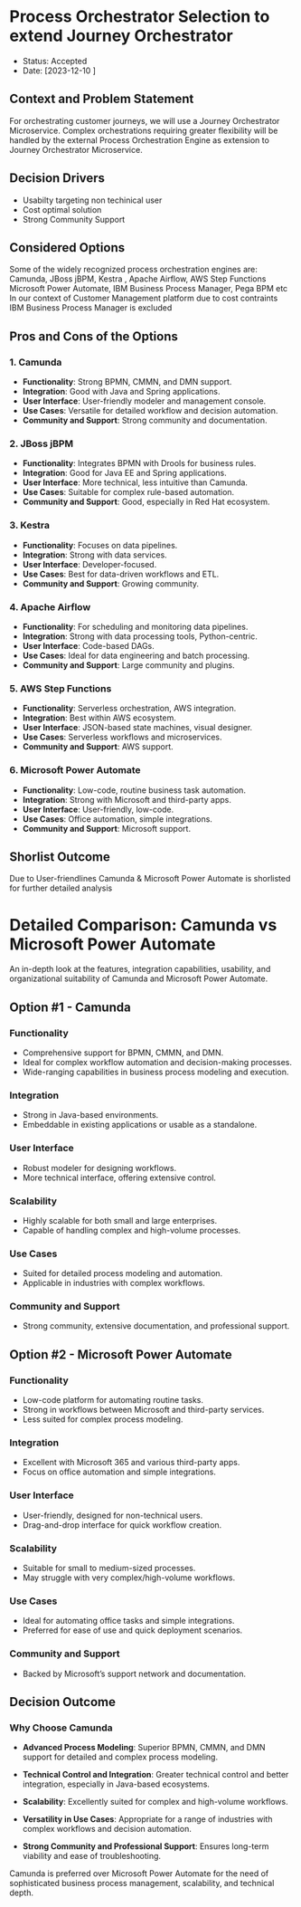 # Process Orchestrator Selection to extend Journey Orchestrator

* Status: Accepted 
* Date: [2023-12-10 ]


## Context and Problem Statement

For orchestrating customer journeys, we will use a Journey Orchestrator Microservice. Complex orchestrations requiring greater flexibility will be handled by the external Process Orchestration Engine as extension to Journey Orchestrator Microservice.

## Decision Drivers

* Usabilty targeting non techinical user
* Cost optimal solution 
* Strong Community Support 

## Considered Options

Some of the widely recognized process orchestration engines are: Camunda, JBoss jBPM, Kestra , Apache Airflow, AWS Step Functions Microsoft Power Automate, IBM Business Process Manager, Pega BPM etc 
In our context of Customer Management platform due to cost contraints IBM Business Process Manager is excluded

## Pros and Cons of the Options 

### 1. Camunda
- **Functionality**: Strong BPMN, CMMN, and DMN support.
- **Integration**: Good with Java and Spring applications.
- **User Interface**: User-friendly modeler and management console.
- **Use Cases**: Versatile for detailed workflow and decision automation.
- **Community and Support**: Strong community and documentation.

### 2. JBoss jBPM
- **Functionality**: Integrates BPMN with Drools for business rules.
- **Integration**: Good for Java EE and Spring applications.
- **User Interface**: More technical, less intuitive than Camunda.
- **Use Cases**: Suitable for complex rule-based automation.
- **Community and Support**: Good, especially in Red Hat ecosystem.

### 3. Kestra
- **Functionality**: Focuses on data pipelines.
- **Integration**: Strong with data services.
- **User Interface**: Developer-focused.
- **Use Cases**: Best for data-driven workflows and ETL.
- **Community and Support**: Growing community.

### 4. Apache Airflow
- **Functionality**: For scheduling and monitoring data pipelines.
- **Integration**: Strong with data processing tools, Python-centric.
- **User Interface**: Code-based DAGs.
- **Use Cases**: Ideal for data engineering and batch processing.
- **Community and Support**: Large community and plugins.

### 5. AWS Step Functions
- **Functionality**: Serverless orchestration, AWS integration.
- **Integration**: Best within AWS ecosystem.
- **User Interface**: JSON-based state machines, visual designer.
- **Use Cases**: Serverless workflows and microservices.
- **Community and Support**: AWS support.

### 6. Microsoft Power Automate
- **Functionality**: Low-code, routine business task automation.
- **Integration**: Strong with Microsoft and third-party apps.
- **User Interface**: User-friendly, low-code.
- **Use Cases**: Office automation, simple integrations.
- **Community and Support**: Microsoft support.

## Shorlist Outcome

 Due to User-friendlines Camunda & Microsoft Power Automate is shorlisted for further detailed analysis 

 # Detailed Comparison: Camunda vs Microsoft Power Automate

An in-depth look at the features, integration capabilities, usability, and organizational suitability of Camunda and Microsoft Power Automate.

## Option #1 - Camunda 

### Functionality
- Comprehensive support for BPMN, CMMN, and DMN.
- Ideal for complex workflow automation and decision-making processes.
- Wide-ranging capabilities in business process modeling and execution.

### Integration
- Strong in Java-based environments.
- Embeddable in existing applications or usable as a standalone.

### User Interface
- Robust modeler for designing workflows.
- More technical interface, offering extensive control.

### Scalability
- Highly scalable for both small and large enterprises.
- Capable of handling complex and high-volume processes.

### Use Cases
- Suited for detailed process modeling and automation.
- Applicable in industries with complex workflows.

### Community and Support
- Strong community, extensive documentation, and professional support.

## Option #2 - Microsoft Power Automate

### Functionality
- Low-code platform for automating routine tasks.
- Strong in workflows between Microsoft and third-party services.
- Less suited for complex process modeling.

### Integration
- Excellent with Microsoft 365 and various third-party apps.
- Focus on office automation and simple integrations.

### User Interface
- User-friendly, designed for non-technical users.
- Drag-and-drop interface for quick workflow creation.

### Scalability
- Suitable for small to medium-sized processes.
- May struggle with very complex/high-volume workflows.

### Use Cases
- Ideal for automating office tasks and simple integrations.
- Preferred for ease of use and quick deployment scenarios.

### Community and Support
- Backed by Microsoft’s support network and documentation.

## Decision Outcome

### Why Choose Camunda

- **Advanced Process Modeling**: Superior BPMN, CMMN, and DMN support for detailed and complex process modeling.

- **Technical Control and Integration**: Greater technical control and better integration, especially in Java-based ecosystems.

- **Scalability**: Excellently suited for complex and high-volume workflows.

- **Versatility in Use Cases**: Appropriate for a range of industries with complex workflows and decision automation.

- **Strong Community and Professional Support**: Ensures long-term viability and ease of troubleshooting.

Camunda is preferred over Microsoft Power Automate for the need of sophisticated business process management, scalability, and technical depth.




